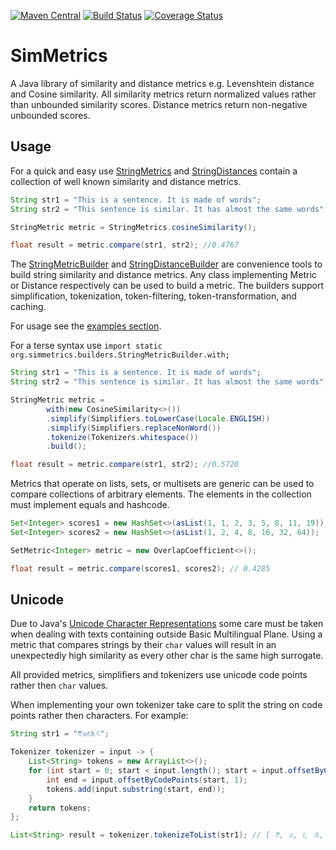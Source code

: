 [![Maven Central](https://maven-badges.herokuapp.com/maven-central/com.github.mpkorstanje/simmetrics/badge.svg)](https://maven-badges.herokuapp.com/maven-central/com.github.mpkorstanje/simmetrics-core)
[![Build Status](https://travis-ci.org/mpkorstanje/simmetrics.svg)](https://travis-ci.org/mpkorstanje/simmetrics)
[![Coverage Status](https://coveralls.io/repos/mpkorstanje/simmetrics/badge.svg?branch=develop&service=github)](https://coveralls.io/github/mpkorstanje/simmetrics?branch=develop)

SimMetrics 
==========
A Java library of similarity and distance metrics e.g. Levenshtein distance and Cosine similarity. All similarity 
metrics return normalized values rather than unbounded similarity scores. Distance metrics return non-negative unbounded
scores.

## Usage ##

For a quick and easy use [StringMetrics](./simmetrics-core/src/main/java/com/github/mpkorstanje/simmetrics/metrics/StringMetrics.java) and
[StringDistances](./simmetrics-core/src/main/java/com/github/mpkorstanje/simmetrics/metrics/StringDistances.java) contain a collection of
well known similarity and distance metrics.

```java
String str1 = "This is a sentence. It is made of words";
String str2 = "This sentence is similar. It has almost the same words";

StringMetric metric = StringMetrics.cosineSimilarity();

float result = metric.compare(str1, str2); //0.4767
```

The [StringMetricBuilder](./simmetrics-core/src/main/java/com/github/mpkorstanje/simmetrics/builders/StringMetricBuilder.java) and
[StringDistanceBuilder](./simmetrics-core/src/main/java/com/github/mpkorstanje/simmetrics/builders/StringDistanceBuilder.java) are
convenience tools to build string similarity and distance metrics. Any class implementing Metric or Distance
respectively can be used to build a metric. The builders support simplification, tokenization, token-filtering,
token-transformation, and caching.

For usage see the [examples section](./simmetrics-example/src/main/java/com/github/mpkorstanje/simmetrics/example/).

For a terse syntax use `import static org.simmetrics.builders.StringMetricBuilder.with;`

```java
String str1 = "This is a sentence. It is made of words";
String str2 = "This sentence is similar. It has almost the same words";

StringMetric metric =
        with(new CosineSimilarity<>())
        .simplify(Simplifiers.toLowerCase(Locale.ENGLISH))
        .simplify(Simplifiers.replaceNonWord())
        .tokenize(Tokenizers.whitespace())
        .build();

float result = metric.compare(str1, str2); //0.5720
```

Metrics that operate on lists, sets, or multisets are generic can be used to compare collections of arbitrary elements.
The elements in the collection must implement equals and hashcode.

```java
Set<Integer> scores1 = new HashSet<>(asList(1, 1, 2, 3, 5, 8, 11, 19));
Set<Integer> scores2 = new HashSet<>(asList(1, 2, 4, 8, 16, 32, 64));

SetMetric<Integer> metric = new OverlapCoefficient<>();

float result = metric.compare(scores1, scores2); // 0.4285
```

## Unicode ##

Due to Java's
[Unicode Character Representations](http://docs.oracle.com/javase/8/docs/api/java/lang/Character.html#unicode) some care
must be taken when dealing with texts containing outside Basic Multilingual Plane. Using a metric that compares strings
by their `char` values will result in an unexpectedly high similarity as every other char is the same high surrogate. 

All provided metrics, simplifiers and tokenizers use unicode code points rather then `char` values. 

When implementing your own tokenizer take care to split the string on code points rather then characters. For example: 

```java
String str1 = "𐇑𐇛𐇜𐇐𐇡";

Tokenizer tokenizer = input -> {
    List<String> tokens = new ArrayList<>();
    for (int start = 0; start < input.length(); start = input.offsetByCodePoints(start, 1)){
        int end = input.offsetByCodePoints(start, 1);
        tokens.add(input.substring(start, end));
    }
    return tokens;
};

List<String> result = tokenizer.tokenizeToList(str1); // [ 𐇑, 𐇛, 𐇜, 𐇐, 𐇡 ] 
```
